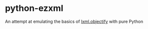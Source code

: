 python-ezxml
============

An attempt at emulating the basics of
[lxml.objectify](http://lxml.de/objectify.html) with pure Python
